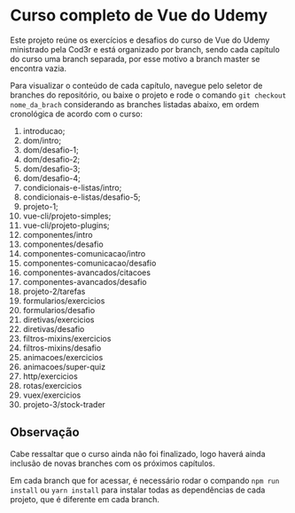 # Curso completo de Vue do Udemy

Este projeto reúne os exercícios e desafios do curso de Vue do Udemy ministrado pela Cod3r e está organizado por branch, sendo cada capítulo do curso uma branch separada, por esse motivo a branch master se encontra vazia.

Para visualizar o conteúdo de cada capítulo, navegue pelo seletor de branches do repositório, ou baixe o projeto e rode o comando `git checkout nome_da_brach` considerando as branches listadas abaixo, em ordem cronológica de acordo com o curso:

  1. introducao;
  2. dom/intro;
  3. dom/desafio-1;
  4. dom/desafio-2;
  5. dom/desafio-3;
  6. dom/desafio-4;
  7. condicionais-e-listas/intro;
  8. condicionais-e-listas/desafio-5;
  9. projeto-1;
  10. vue-cli/projeto-simples;
  11. vue-cli/projeto-plugins;
  12. componentes/intro
  13. componentes/desafio
  14. componentes-comunicacao/intro
  15. componentes-comunicacao/desafio
  16. componentes-avancados/citacoes
  17. componentes-avancados/desafio
  18. projeto-2/tarefas
  19. formularios/exercicios
  20. formularios/desafio
  21. diretivas/exercicios
  22. diretivas/desafio
  23. filtros-mixins/exercicios
  24. filtros-mixins/desafio
  25. animacoes/exercicios
  26. animacoes/super-quiz
  27. http/exercicios
  28. rotas/exercicios
  29. vuex/exercicios
  30. projeto-3/stock-trader

  ## Observação
  
  Cabe ressaltar que o curso ainda não foi finalizado, logo haverá ainda inclusão de novas branches com os próximos capítulos.

  Em cada branch que for acessar, é necessário rodar o compando `npm run install` ou `yarn install` para instalar todas as dependências de cada projeto, que é diferente em cada branch.